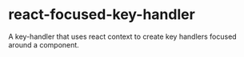 # react-focused-key-handler
A key-handler that uses react context to create key handlers focused around a component.
